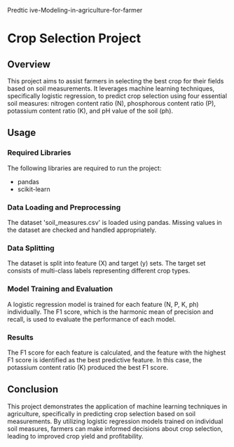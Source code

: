  Predtic
 ive-Modeling-in-agriculture-for-farmer

# Crop Selection Project

## Overview

This project aims to assist farmers in selecting the best crop for their fields based on soil measurements. It leverages machine learning techniques, specifically logistic regression, to predict crop selection using four essential soil measures: nitrogen content ratio (N), phosphorous content ratio (P), potassium content ratio (K), and pH value of the soil (ph).

## Usage

### Required Libraries

The following libraries are required to run the project:
- pandas
- scikit-learn

### Data Loading and Preprocessing

The dataset 'soil_measures.csv' is loaded using pandas. Missing values in the dataset are checked and handled appropriately.

### Data Splitting

The dataset is split into feature (X) and target (y) sets. The target set consists of multi-class labels representing different crop types.

### Model Training and Evaluation

A logistic regression model is trained for each feature (N, P, K, ph) individually. The F1 score, which is the harmonic mean of precision and recall, is used to evaluate the performance of each model.

### Results

The F1 score for each feature is calculated, and the feature with the highest F1 score is identified as the best predictive feature. In this case, the potassium content ratio (K) produced the best F1 score.

## Conclusion

This project demonstrates the application of machine learning techniques in agriculture, specifically in predicting crop selection based on soil measurements. By utilizing logistic regression models trained on individual soil measures, farmers can make informed decisions about crop selection, leading to improved crop yield and profitability.

